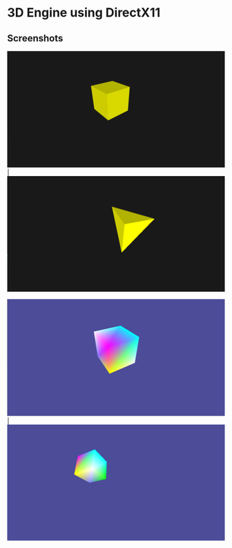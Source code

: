 # 3D Engine using DirectX11

## Screenshots

![1](https://raw.githubusercontent.com/dan1rock/3D-Engine-DirectX11-/main/Images/3.png) | ![2](https://raw.githubusercontent.com/dan1rock/3D-Engine-DirectX11-/main/Images/4.png)

![3](https://raw.githubusercontent.com/dan1rock/3D-Engine-DirectX11-/main/Images/1.png) | ![4](https://raw.githubusercontent.com/dan1rock/3D-Engine-DirectX11-/main/Images/2.png)
